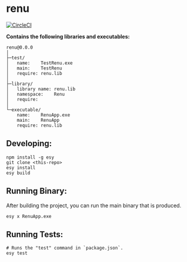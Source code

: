 # renu


[![CircleCI](https://circleci.com/gh/yourgithubhandle/renu/tree/master.svg?style=svg)](https://circleci.com/gh/yourgithubhandle/renu/tree/master)


**Contains the following libraries and executables:**

```
renu@0.0.0
│
├─test/
│   name:    TestRenu.exe
│   main:    TestRenu
│   require: renu.lib
│
├─library/
│   library name: renu.lib
│   namespace:    Renu
│   require:
│
└─executable/
    name:    RenuApp.exe
    main:    RenuApp
    require: renu.lib
```

## Developing:

```
npm install -g esy
git clone <this-repo>
esy install
esy build
```

## Running Binary:

After building the project, you can run the main binary that is produced.

```
esy x RenuApp.exe 
```

## Running Tests:

```
# Runs the "test" command in `package.json`.
esy test
```
